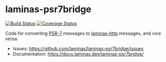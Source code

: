 # laminas-psr7bridge

[![Build Status](https://travis-ci.com/laminas/laminas-psr7bridge.svg?branch=master)](https://travis-ci.com/laminas/laminas-psr7bridge)
[![Coverage Status](https://coveralls.io/repos/github/laminas/laminas-psr7bridge/badge.svg?branch=master)](https://coveralls.io/github/laminas/laminas-psr7bridge?branch=master)

Code for converting [PSR-7](http://www.php-fig.org/psr/psr-7/) messages to
[laminas-http](https://docs.laminas.dev/laminas-http) messages, and vice
versa.

- Issues: https://github.com/laminas/laminas-psr7bridge/issues
- Documentation: https://docs.laminas.dev/laminas-psr7bridge/
